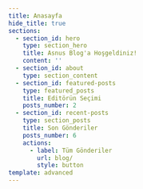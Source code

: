 ```yaml
---
title: Anasayfa
hide_title: true
sections:
  - section_id: hero
    type: section_hero
    title: Asnus Blog'a Hoşgeldiniz!
    content: ''
  - section_id: about
    type: section_content
  - section_id: featured-posts
    type: featured_posts
    title: Editörün Seçimi
    posts_number: 2
  - section_id: recent-posts
    type: section_posts
    title: Son Gönderiler
    posts_number: 6
    actions:
      - label: Tüm Gönderiler
        url: blog/
        style: button
template: advanced
---
```

